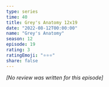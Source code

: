 ```yaml
---
type: series
time: 40
title: Grey's Anatomy 12x19
date: "2022-08-12T00:00:00"
name: "Grey's Anatomy"
season: 12
episode: 19
rating: 3
ratingEmoji: "⭐️⭐️⭐️"
share: false
---
```


*[No review was written for this episode]*